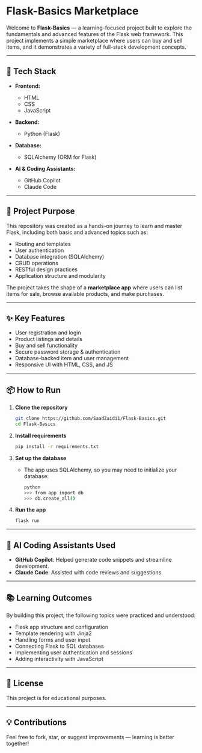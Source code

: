 # Flask-Basics Marketplace

Welcome to **Flask-Basics** — a learning-focused project built to explore the fundamentals and advanced features of the Flask web framework. This project implements a simple marketplace where users can buy and sell items, and it demonstrates a variety of full-stack development concepts.

---

## 🚀 Tech Stack

- **Frontend:**  
  - HTML  
  - CSS  
  - JavaScript

- **Backend:**  
  - Python (Flask)

- **Database:**  
  - SQLAlchemy (ORM for Flask)

- **AI & Coding Assistants:**  
  - GitHub Copilot  
  - Claude Code

---

## 🎯 Project Purpose

This repository was created as a hands-on journey to learn and master Flask, including both basic and advanced topics such as:

- Routing and templates
- User authentication
- Database integration (SQLAlchemy)
- CRUD operations
- RESTful design practices
- Application structure and modularity

The project takes the shape of a **marketplace app** where users can list items for sale, browse available products, and make purchases.

---

## ✨ Key Features

- User registration and login
- Product listings and details
- Buy and sell functionality
- Secure password storage & authentication
- Database-backed item and user management
- Responsive UI with HTML, CSS, and JS

---

## 📦 How to Run

1. **Clone the repository**
    ```bash
    git clone https://github.com/SaadZaidi1/Flask-Basics.git
    cd Flask-Basics
    ```

2. **Install requirements**
    ```bash
    pip install -r requirements.txt
    ```

3. **Set up the database**
    - The app uses SQLAlchemy, so you may need to initialize your database:
      ```bash
      python
      >>> from app import db
      >>> db.create_all()
      ```

4. **Run the app**
    ```bash
    flask run
    ```

---

## 🤖 AI Coding Assistants Used

- **GitHub Copilot**: Helped generate code snippets and streamline development.
- **Claude Code**: Assisted with code reviews and suggestions.

---

## 📚 Learning Outcomes

By building this project, the following topics were practiced and understood:

- Flask app structure and configuration
- Template rendering with Jinja2
- Handling forms and user input
- Connecting Flask to SQL databases
- Implementing user authentication and sessions
- Adding interactivity with JavaScript

---

## 📝 License

This project is for educational purposes.

---

## 💡 Contributions

Feel free to fork, star, or suggest improvements — learning is better together!

